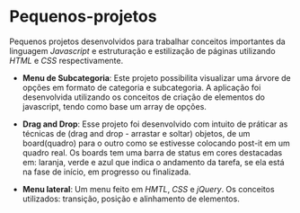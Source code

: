 # Pequenos-projetos
Pequenos projetos desenvolvidos para trabalhar conceitos importantes da linguagem *Javascript* e estruturação e estilização de páginas utilizando *HTML* e *CSS* respectivamente.

- **Menu de Subcategoria**: Este projeto possibilita visualizar uma árvore de opções em formato de categoria e subcategoria. 
A aplicação foi desenvolvida utilizando os conceitos de criação de elementos do javascript, tendo como base um array de opções.

- **Drag and Drop**: Esse projeto foi desenvolvido com intuito de práticar as técnicas de (drag and drop - arrastar e soltar) objetos,
de um board(quadro) para o outro como se estivesse colocando post-it em um quadro real. Os boards tem uma barra de status em cores destacadas em: laranja, verde e azul que indica o andamento da tarefa, se ela está na fase de início, em progresso ou finalizada.

- **Menu lateral**: Um menu feito em *HMTL*, *CSS* e *jQuery*. Os conceitos utilizados: transição, posição e alinhamento de elementos.
